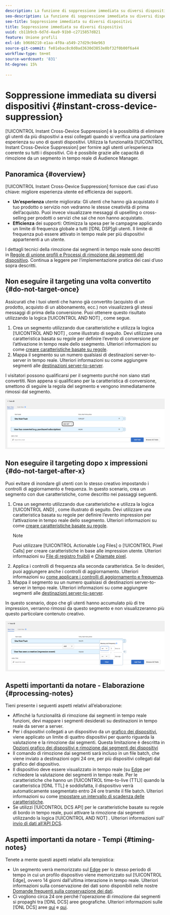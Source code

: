 ```yaml
---
description: La funzione di soppressione immediata su diversi dispositivi consente di eliminare gli utenti per i diversi dispositivi a cui sono associati, dopo il verificarsi di una specifica esperienza su uno di tali dispositivi. Questa funzione consente di fornire a un utente un’esperienza coerente su tutti i suoi dispositivi. Ciò è possibile grazie alle capacità di rimozione da un segmento in tempo reale di Audience Manager.
seo-description: La funzione di soppressione immediata su diversi dispositivi consente di eliminare gli utenti per i diversi dispositivi a cui sono associati, dopo il verificarsi di una specifica esperienza su uno di tali dispositivi. Questa funzione consente di fornire a un utente un’esperienza coerente su tutti i suoi dispositivi. Ciò è possibile grazie alle capacità di rimozione da un segmento in tempo reale di Audience Manager.
seo-title: Soppressione immediata su diversi dispositivi
title: Soppressione immediata su diversi dispositivi
uuid: cb11b9cb-6d7d-4aa9-91b0-c2715857d821
feature: Unione profili
exl-id: b9686210-e1aa-4f0a-a549-27d29c94e963
source-git-commit: fe01ebac8c0d0ad3630d3853e0bf32f0b00f6a44
workflow-type: tm+mt
source-wordcount: '831'
ht-degree: 15%

---
```


# Soppressione immediata su diversi dispositivi {#instant-cross-device-suppression}

[!UICONTROL Instant Cross-Device Suppression] è la possibilità di eliminare gli utenti da più dispositivi a essi collegati quando si verifica una particolare esperienza su uno di questi dispositivi. Utilizza la funzionalità [!UICONTROL Instant Cross-Device Suppression] per fornire agli utenti un’esperienza coerente su tutti i dispositivi. Ciò è possibile grazie alle capacità di rimozione da un segmento in tempo reale di Audience Manager.

## Panoramica {#overview}

[!UICONTROL Instant Cross-Device Suppression] fornisce due casi d’uso chiave: migliore esperienza utente ed efficienza dei supporti.

* **Un’esperienza** utente migliorata: Gli utenti che hanno già acquistato il tuo prodotto o servizio non vedranno le stesse creatività di prima dell’acquisto. Puoi invece visualizzare messaggi di upselling o cross-selling per prodotti o servizi che sai che non hanno acquistato.
* **Efficienza** dei supporti: Ottimizza la spesa per le campagne applicando un limite di frequenza globale a tutti  [!DNL DSP]gli utenti. Il limite di frequenza può essere attivato in tempo reale per più dispositivi appartenenti a un utente.

I dettagli tecnici della rimozione dai segmenti in tempo reale sono descritti in [Regole di unione profili e Processi di rimozione dai segmenti del dispositivo](merge-rule-unsegment.md). Continua a leggere per l’implementazione pratica dei casi d’uso sopra descritti.

## Non eseguire il targeting una volta convertito {#do-not-target-once}

Assicurati che i tuoi utenti che hanno già convertito (acquisto di un prodotto, acquisto di un abbonamento, ecc.) non visualizzerà gli stessi messaggi di prima della conversione. Puoi ottenere questo risultato utilizzando la logica [!UICONTROL AND NOT] , come segue.

1. Crea un segmento utilizzando due caratteristiche e utilizza la logica [!UICONTROL AND NOT] , come illustrato di seguito. Devi utilizzare una caratteristica basata su regole per definire l’evento di conversione per l’attivazione in tempo reale dello ssegmento. Ulteriori informazioni su come [creare caratteristiche basate su regole](../traits/create-onboarded-rule-based-traits.md).
2. Mappa il segmento su un numero qualsiasi di destinazioni server-to-server in tempo reale. Ulteriori informazioni su come aggiungere segmenti alle [destinazioni server-to-server](../destinations/add-edit-segments.md).

I visitatori possono qualificarsi per il segmento purché non siano stati convertiti. Non appena si qualificano per la caratteristica di conversione, smettono di seguire la regola del segmento e vengono immediatamente rimossi dal segmento.

![](assets/and_not_use_case.png)

## Non eseguire il targeting dopo x impressioni {#do-not-target-after-x}

Puoi evitare di inondare gli utenti con lo stesso creativo impostando i controlli di aggiornamento e frequenza. In questo scenario, crea un segmento con due caratteristiche, come descritto nei passaggi seguenti.

1. Crea un segmento utilizzando due caratteristiche e utilizza la logica [!UICONTROL AND] , come illustrato di seguito. Devi utilizzare una caratteristica basata su regole per definire l’evento impression per l’attivazione in tempo reale dello ssegmento. Ulteriori informazioni su come [creare caratteristiche basate su regole](../traits/create-onboarded-rule-based-traits.md).
   >[!NOTE]
   >
   >Puoi utilizzare [!UICONTROL Actionable Log Files] o [!UICONTROL Pixel Calls] per creare caratteristiche in base alle impression utente. Ulteriori informazioni su [File di registro fruibili](../../integration/media-data-integration/actionable-log-files.md) e [Chiamate pixel](../../integration/media-data-integration/impression-data-pixels.md).
2. Applica i controlli di frequenza alla seconda caratteristica. Se lo desideri, puoi aggiungere anche i controlli di aggiornamento. Ulteriori informazioni su [come applicare i controlli di aggiornamento e frequenza](../segments/recency-and-frequency.md).
3. Mappa il segmento su un numero qualsiasi di destinazioni server-to-server in tempo reale. Ulteriori informazioni su come aggiungere segmenti alle [destinazioni server-to-server](../destinations/add-edit-segments.md).

In questo scenario, dopo che gli utenti hanno accumulato più di tre impression, verranno rimossi da questo segmento e non visualizzeranno più questo particolare contenuto creativo.

![](assets/impressions_use_case.png)

## Aspetti importanti da notare - Elaborazione {#processing-notes}

Tieni presente i seguenti aspetti relativi all’elaborazione:

* Affinché la funzionalità di rimozione dai segmenti in tempo reale funzioni, devi mappare i segmenti desiderati su destinazioni in tempo reale da server a server.
* Per i dispositivi collegati a un dispositivo da un [grafico dei dispositivi](profile-link-use-case.md#recommendations), viene applicato un limite di quattro dispositivi per quanto riguarda la valutazione e la rimozione dai segmenti. Questa limitazione è descritta in [Opzioni grafico dei dispositivi e rimozione dai segmenti dei dispositivi](merge-rule-unsegment.md#device-graph-options-unsegmentation) &#x200B;
* Il comando di rimozione dai segmenti sarà incluso in un file batch, che viene inviato a destinazioni ogni 24 ore, per più dispositivi collegati dal grafico del dispositivo.
* Il dispositivo deve essere visualizzato in tempo reale (su [Edge](../../reference/system-components/components-edge.md) per richiedere la valutazione dei segmenti in tempo reale. Per le caratteristiche che hanno un [!UICONTROL time-to-live (TTL)] quando la caratteristica [!DNL TTL] è soddisfatta, il dispositivo verrà automaticamente ssegmentato entro 24 ore tramite il file batch. &#x200B; Ulteriori informazioni su come [impostare un intervallo di scadenza delle caratteristiche](../traits/create-onboarded-rule-based-traits.md#set-expiration-interval).
* Se utilizzi [!UICONTROL DCS API] per le caratteristiche basate su regole di bordo in tempo reale, puoi attivare la rimozione dai segmenti utilizzando la logica [!UICONTROL AND NOT] . Ulteriori informazioni sull&#39; [invio di dati all&#39;API DCS](../../api/dcs-intro/dcs-event-calls/dcs-url-send.md). &#x200B;

## Aspetti importanti da notare - Tempi {#timing-notes}

Tenete a mente questi aspetti relativi alla tempistica:

* Un segmento verrà memorizzato sul [Edge](../../reference/system-components/components-edge.md) per lo stesso periodo di tempo in cui un profilo dispositivo viene memorizzato sul [!UICONTROL Edge], ovvero 14 giorni dall&#39;ultima interazione in tempo reale. Ulteriori informazioni sulla conservazione dei dati sono disponibili nelle nostre [Domande frequenti sulla conservazione dei dati](../../faq/faq-privacy.md#data-retention-faq).
* Ci vogliono circa 24 ore perché l&#39;operazione di rimozione dai segmenti si propaghi tra [!DNL DCS] aree geografiche. Ulteriori informazioni sulle [!DNL DCS] aree [qui](../..//reference/system-components/components-data-collection.md) e [qui](../../api/dcs-intro/dcs-api-reference/dcs-regions.md).
